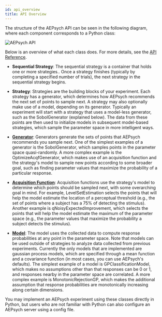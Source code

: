 ```yaml
---
id: api_overview
title: API Overview
---
```


The structure of the AEPsych API can be seen in the following diagram, where each component corresponds to a Python class:

![AEPsych API](assets/api_diagram.png)

Below is an overview of what each class does. For more details, see the [API Reference](/api).

- **Sequential Strategy**: The sequential strategy is a container that holds one or more strategies.. Once a strategy finishes (typically by completing a specified number of trials), the next strategy in the sequential strategy begins.

- **Strategy**: Strategies are the building blocks of your experiment. Each strategy has a generator, which determines how AEPsych recommends the next set of points to sample next. A strategy may also optionally make use of a model, depending on its generator. Typically an experiment will start with a strategy that uses a model-less generator, such as the SobolGenerator (explained below). The data from these points are then used to initialize models in subsequent model-based strategies, which sample the parameter space in more intelligent ways.

- **[Generator](/api/aepsych.generators)**: Generators generate the sets of points that AEPsych recommends you sample next. One of the simplest examples of a generator is the SobolGenerator, which samples points in the parameter space quasi-randomly. A more complex example is the OptimizeAcqfGenerator, which makes use of an acquisition function and the strategy's model to sample new points according to some broader goal, such as finding parameter values that maximize the probability of a particular response.

- **[Acquisition Function](/api/aepsych.acquisition)**: Acquisition functions use the strategy's model to determine which points should be sampled next, with some overarching goal in mind. For example, LevelSetEstimation selects the points that will help the model estimate the location of a perceptual threshold (e.g., the set of points where a subject has a 75% of detecting the stimulus). Another example is qNoisyExpectedImprovement, which selects the points that will help the model estimate the maximum of the parameter space (e.g., the parameter values  that maximize the probability a subject detects the stimulus).

- **[Model](/api/aepsych.models)**: The model uses the collected data to compute response probabilities at any point in the parameter space. Note that models can be used outside of strategies to analyze data collected from previous experiments. Currently the only models that are implemented are gaussian process models, which are specified through a mean function and a covariance function (in most cases, you can use AEPsych's defaults). The simplest example of a model is GPClassificationModel, which makes no assumptions other than that responses can be 0 or 1, and responses nearby in the parameter space are correlated. A more complex example is MonotonicRejectionGP, which makes the additional assumption that response probabilities are monotonically increasing along certain dimensions.

You may implement an AEPsych experiment using these classes directly in Python, but users who are not familiar with Python can also configure an AEPsych server using a config file.